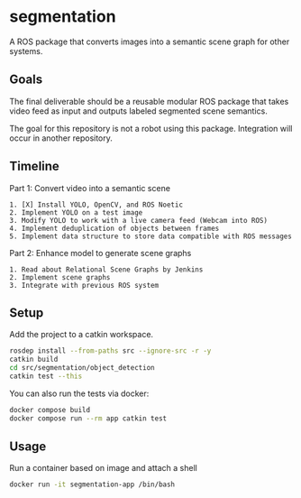 # segmentation

A ROS package that converts images into a semantic scene graph for other systems.

## Goals

The final deliverable should be a reusable modular ROS package that takes video feed as input and outputs labeled segmented scene semantics.

The goal for this repository is not a robot using this package. Integration will occur in another repository.

## Timeline

Part 1: Convert video into a semantic scene

    1. [X] Install YOLO, OpenCV, and ROS Noetic
    2. Implement YOLO on a test image
    3. Modify YOLO to work with a live camera feed (Webcam into ROS)
    4. Implement deduplication of objects between frames
    5. Implement data structure to store data compatible with ROS messages

Part 2: Enhance model to generate scene graphs

    1. Read about Relational Scene Graphs by Jenkins
    2. Implement scene graphs
    3. Integrate with previous ROS system

## Setup

Add the project to a catkin workspace.

```bash
rosdep install --from-paths src --ignore-src -r -y
catkin build
cd src/segmentation/object_detection
catkin test --this
```

You can also run the tests via docker:

```bash
docker compose build
docker compose run --rm app catkin test
```

## Usage

Run a container based on image and attach a shell
```bash
docker run -it segmentation-app /bin/bash
```
